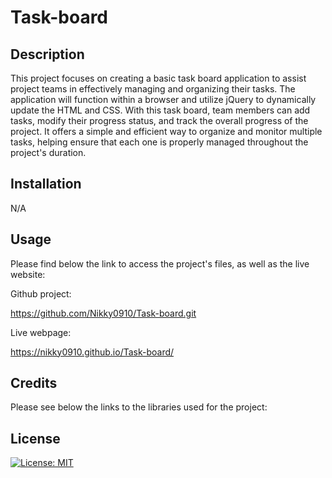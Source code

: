 # Task-board

## Description

This project focuses on creating a basic task board application to assist project teams in effectively managing and organizing their tasks. The application will function within a browser and utilize jQuery to dynamically update the HTML and CSS. With this task board, team members can add tasks, modify their progress status, and track the overall progress of the project. It offers a simple and efficient way to organize and monitor multiple tasks, helping ensure that each one is properly managed throughout the project's duration.

## Installation

N/A

## Usage

Please find below the link to access the project's files, as well as the live website:

Github project: 

https://github.com/Nikky0910/Task-board.git 

Live webpage: 

https://nikky0910.github.io/Task-board/

 

## Credits

Please see below the links to the libraries used for the project:


## License

[![License: MIT](https://img.shields.io/badge/License-MIT-yellow.svg)](https://opensource.org/licenses/MIT)